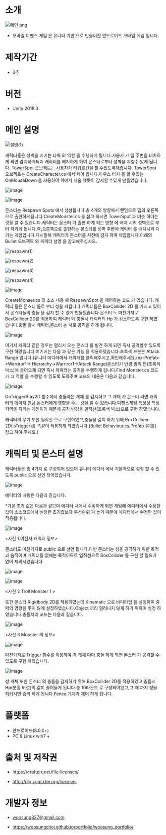 # 소개 

![메인 png](https://user-images.githubusercontent.com/11676387/62414359-2de57a80-b655-11e9-9d26-fb7214cde3bf.jpg)


- 모바일 디펜스 게임 은 유니티 기반 으로 만들어진 안드로이드 모바일 게임 입니다.

# 제작기간

- 6주 

# 버전

- Unity 2018.3

# 메인 설명


![설명(1)](https://user-images.githubusercontent.com/11676387/62472727-4f23a380-b7da-11e9-91aa-c372de7ac33e.png)

캐릭터들은 성벽을 지키는 타워 의 역할 을 수행하게 됩니다.사용자 가 맵 주변을 터치하게 되면 감지하게되어 캐릭터를 배치하게 하여 몬스터로부터 성벽을 지킬수 있게 됩니다. TowerSpot 오브젝트는 사용자가 타워를건설 할 수있도록해줍니다. TowerSpot 오브젝트는 CreateCharacter.cs 에서 제어 합니다.마우스 터치 를 할 수있는 OnMouseDown 을 사용하여 위에서 서술 했듯이 감지할 수있게 만들었습니다. 

![image](https://user-images.githubusercontent.com/11676387/62420842-f833a680-b6d3-11e9-9c8f-24c1fe7736c1.png)

   
![image](https://user-images.githubusercontent.com/11676387/62420875-84de6480-b6d4-11e9-9a3f-b7d86a89c958.png)
    
몬스터는  Respawn Spots 에서 생성됩니다.총 4개의 방향에서 랜덤으로 맵의 오른쪽 으로 출현하게됩니다.CreateMonster.cs 를 참고 하시면 TowerSpot 과 비슷 하다는 것을 알 수 있습니다.캐릭터는 몬스터 가 출현 하게 되는 방향 에 배치 시켜 성벽으로 부터 지키게 됩니다.즉,오른쪽으로 출현하는 몬스터를 성벽 주변에 캐릭터 를 배치시켜 지키는 게임입니다.다시말해 캐릭터가 몬스터를 사전에 감지 하여 제압합니다.아래의 Bullet 오브젝트 와 캐릭터 설명 을 참고해주십시오.

   
![respawn(1)](https://user-images.githubusercontent.com/11676387/62472049-e2f47000-b7d8-11e9-8662-37510714a239.png)

![respawn(2)](https://user-images.githubusercontent.com/11676387/62472029-db34cb80-b7d8-11e9-8d04-fd346c46557b.png)

![respawn(3)](https://user-images.githubusercontent.com/11676387/62472032-dcfe8f00-b7d8-11e9-90c8-1fbe4327916e.png)

![respawn(4)](https://user-images.githubusercontent.com/11676387/62472036-de2fbc00-b7d8-11e9-975e-ac0690663b37.png)


   
![image](https://user-images.githubusercontent.com/11676387/62420981-e3581280-b6d5-11e9-897c-c226316b609d.png)

CreateMonser.cs 의 소스 내용 에 RespawnSpot 을 제어하는 코드 가 있습니다.
캐릭터 들은 몬스터 들로 부터 성을 지킵니다.캐릭터들은 BoxCollider 2D 를 가지고 있어서 몬스터들의 충돌 을 감지 할 수 있게 만들었습니다.몬스터 도 마찬가지로 BoxCollider 2D를 적용하여 캐릭터 와 충돌시 캐릭터의 Hp 가 감소하도록 구현 하였습니다.충돌 할시 캐릭터,몬스터 는 서로 공격을 하게 됩니다.

![image](https://user-images.githubusercontent.com/11676387/62421006-3cc04180-b6d6-11e9-92c1-106049ab0e67.png)


여기서 캐릭터 같은 경우는 멀리서 오는 몬스터 를 발견 하게 되면 즉시 공격할수 있도록 구현 하였습니다.여기서는 다음 과 같은 기능 을 적용하였습니다.초록색 부분은 Attack Range 입니다.(유니티 에디터에서 캐릭터를 클릭해주시고,확인해주세요.(ex-Prefab->Warriror1-> Hierarchy->Warriror1->Attack Range)몬스터가 반경 범위 안(초록색 박스)에 들어오게 되면 즉시 캐릭터는 공격을 수행하게 됩니다.Find Monster.cs 코드가 그 역할 을 수행할 수 있도록 도와주며 코드의 내용은 다음과 같습니다.


![image](https://user-images.githubusercontent.com/11676387/62420997-2e722580-b6d6-11e9-8296-a1fa9ab41599.png)



OnTriggerStay2D 함수에서 충돌하는 개체 를 감지하고 그 개체 가 몬스터 라면 캐릭터의 데미지 만큼 몬스터에게 영향을 주는 것을 알 수 있습니다.디펜스게임 특성상 특정 지역을 지키는 게임이기 때문에 공격 반경을 일직선(초록색 박스)으로 구현 하였습니다.

캐릭터의 무기 또한 일직선 으로 구현하였고,충돌을 감지 하기 위해 BoxCollider 2D(isTrigger)를 똑같이 적용하게 되었습니다.(Bullet Behaviour.cs,Prefab 을(를) 참고 하여 주세요.)


# 캐릭터 및 몬스터 설명

캐릭터들은 총 4가지 로 구성되어 있으며 유니티 에디터 에서 기본적으로 설정 할 수 있도록  public 으로 선언 되어있습니다.

![image](https://user-images.githubusercontent.com/11676387/62421022-8d379f00-b6d6-11e9-86d5-5ee9336abe43.png)

에디터의 내용은 다음과 같습니다.

*기본 초기 값은 다음과 같으며 에디터 내에서 수정하게 되면 게임에 에디터에서 수정한 값이 소스코드에서 설정한 초기값보다 우선순위 가 높기 때문에 에디터에서 수정한 값이 적용됩니다.



![image](https://user-images.githubusercontent.com/11676387/62421038-b9532000-b6d6-11e9-9d8f-245a6a739a79.png)

<사진 1.여전사 캐릭터 정보>


몬스터도 마찬가지로 public 으로 선언 됩니다.다만 몬스터는 성을  공격하기 위한 목적과 움직이며 캐릭터를 없애는 목적이므로 일직선으로 BoxCollider 를 구현 할 필요가 없어 제외시켰습니다.

![image](https://user-images.githubusercontent.com/11676387/62421048-d25bd100-b6d6-11e9-8e1a-c7e1a6314513.png)


![image](https://user-images.githubusercontent.com/11676387/62421050-db4ca280-b6d6-11e9-8da2-7e0cc1d7288d.png)


<사진 2 Troll Monster 1 >


또한 몬스터 Rigidbody 2D를 적용하였는데 Kinematic 으로 바디타입 을 설정하여 중력의 영향을 주지 않게 설정하였습니다.Object 끼리 밀려나지 않게 하기 위하여 설정 하였습니다.충돌처리 코드는 다음과 같습니다.

![image](https://user-images.githubusercontent.com/11676387/62421060-eacbeb80-b6d6-11e9-94ee-dbd14a03ef7b.png)


<사진 3 Monster 의 정보>



![image](https://user-images.githubusercontent.com/11676387/62421069-f9b29e00-b6d6-11e9-8e59-35cc7f5656af.png)


마찬가지로 Trigger 함수를 이용하여 각 개체 마다 충돌 하게 되면 몬스터 가 공격할 수 있도록 구현 하였습니다.



![image](https://user-images.githubusercontent.com/11676387/62421094-4bf3bf00-b6d7-11e9-98d2-8f1b141c3d53.png)

성 개체 또한 몬스터 의 충돌을 감지하기 위해 BoxCollider 2D를 적용하였고,충돌시 Hp(분홍 버섯)의 값이 줄어들게 됩니다.총 10라운드 로 구성되어있고,그 때 까지 성을 지키시면 승리 하게 됩니다.Fence 개체가 제어 하게 됩니다.



# 플랫폼
  
  - 안드로이드(8.0.0+)
  - PC & Linux win7 + 
 
 
# 출처 및 저작권

  - https://craftpix.net/file-licenses/
  
  - http://dig.ccmixter.org/licenses
  
  
# 개발자 정보

 - woosung827@gmail.com
 
 - https://woosungchoi.github.io/portfolio/woosung_portfolio/

 
 
 
 


